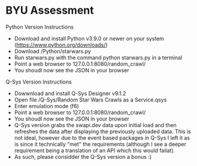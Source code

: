 # BYU Assessment
  
Python Version Instructions
  - Download and install Python v3.9.0 or newer on your system (https://www.python.org/downloads/)
  - Download /Python/starwars.py
  - Run starwars.py with the command python starwars.py in a terminal
  - Point a web browser to 127.0.0.1:8080/random_crawl/
  - You shoudl now see the JSON in your browser
  
Q-Sys Version Instructions
  - Dowwnload and install Q-Sys Designer v9.1.2
  - Open file /Q-Sys/Random Star Wars Crawls as a Service.qsys
  - Enter emulation mode (f6)
  - Point a web browser to 127.0.0.1:8080/random_crawl/
  - You shoudl now see the JSON in your browser
  - Q-Sys version grabs the swapi.dev data upon initial load and then refreshes the data after displaying the previously uploaded data.  This is not ideal, however due to the event based packages in Q-Sys I left it as is since it technically "met" the requirements (although I see a deeper requirement being a translation of an API which this would failat).
  - As such, please considder the Q-Sys version a bonus :)
